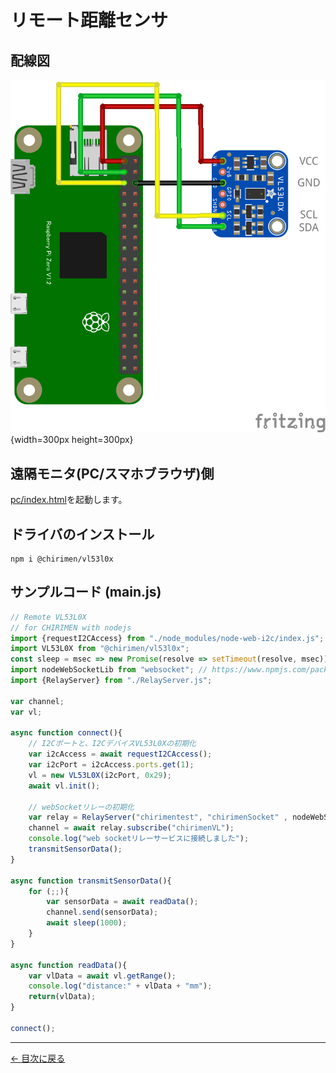 # リモート距離センサ

## 配線図

![配線図](../vl53l0x/schematic.png "schematic"){width=300px height=300px}

## 遠隔モニタ(PC/スマホブラウザ)側

[pc/index.html](https://codesandbox.io/s/github/chirimen-oh/chirimen.org/tree/master/pizero/src/esm-examples/remote_vl53l0x/pc?module=pc.js)を起動します。

## ドライバのインストール

```
npm i @chirimen/vl53l0x
```

## サンプルコード (main.js)

```javascript
// Remote VL53L0X
// for CHIRIMEN with nodejs
import {requestI2CAccess} from "./node_modules/node-web-i2c/index.js";
import VL53L0X from "@chirimen/vl53l0x";
const sleep = msec => new Promise(resolve => setTimeout(resolve, msec));
import nodeWebSocketLib from "websocket"; // https://www.npmjs.com/package/websocket
import {RelayServer} from "./RelayServer.js";

var channel;
var vl;

async function connect(){
	// I2Cポートと、I2CデバイスVL53L0Xの初期化
	var i2cAccess = await requestI2CAccess();
	var i2cPort = i2cAccess.ports.get(1);
	vl = new VL53L0X(i2cPort, 0x29);
	await vl.init();
	
	// webSocketリレーの初期化
	var relay = RelayServer("chirimentest", "chirimenSocket" , nodeWebSocketLib, "https://chirimen.org");
	channel = await relay.subscribe("chirimenVL");
	console.log("web socketリレーサービスに接続しました");
    transmitSensorData();
}

async function transmitSensorData(){
    for (;;){
		var sensorData = await readData();
		channel.send(sensorData);
        await sleep(1000);
    }
}

async function readData(){
	var vlData = await vl.getRange();
	console.log("distance:" + vlData + "mm");
	return(vlData);
}

connect();
```


---
[← 目次に戻る](../index.md)
